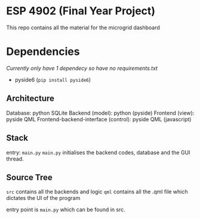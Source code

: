 # ESP 4902 (Final Year Project)
This repo contains all the material for the microgrid dashboard

# Dependencies
_Currently only have 1 dependecy so have no requirements.txt_

- pyside6 (`pip install pyside6`)

## Architecture
Database: python SQLite
Backend (model): python (pyside)
Frontend (view): pyside QML
Frontend-backend-interface (control): pyside QML (javascript)

## Stack
entry: `main.py`
`main.py` initialises the backend codes, database and the GUI thread.


## Source Tree
`src` contains all the backends and logic
`qml` contains all the .qml file which dictates the UI of the program

entry point is `main.py` which can be found in src.


<!-- diagram for software architecture and features -->
